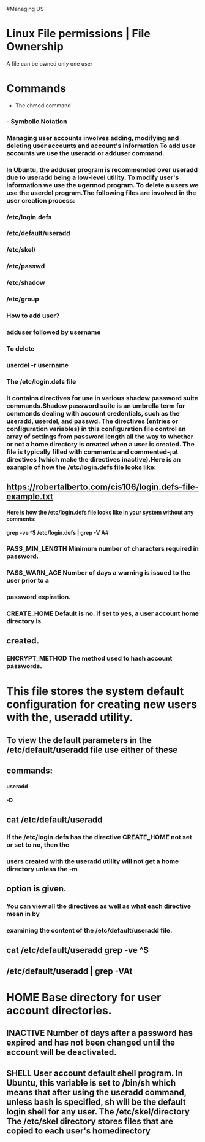 #Managing US

# Linux File permissions | File Ownership 
A file can be owned only one user 



# Commands 

- The chmod command 

### -  Symbolic Notation 
  ### Managing user accounts involves adding, modifying and deleting user accounts and account's information         To add user accounts we use the useradd or adduser command.
### In Ubuntu, the adduser program is recommended over useradd due to useradd being a low-level utility. To modify user's information we use the ugermod program. To delete a users we use the userdel program.The following files are involved in the user creation process: 

### /etc/login.defs
### /etc/default/useradd
### /etc/skel/
### /etc/passwd
### /etc/shadow
### /etc/group


### How to add user? 
### adduser followed by username 

### To delete 
### userdel -r username 


### The /etc/login.defs file
### It contains directives for use in various shadow password suite commands.Shadow password suite is an umbrella term for commands dealing with account credentials, such as the useradd, userdel, and passwd. The directives (entries or configuration variables) in this configuration file control an array of settings from password length all the way to whether or not a home directory is created when a user is created. The file is typically filled with comments and commented-¡ut directives (which make the directives inactive).Here is an example of how the /etc/login.defs file looks like:
## https://robertalberto.com/cis106/login.defs-file-example.txt
#### Here is how the /etc/login.defs file looks like in your system without any comments:
#### grep -ve ^$ /etc/login.defs | grep -V A#

### PASS_MIN_LENGTH Minimum number of characters required in password.
### PASS_WARN_AGE Number of days a warning is issued to the user prior to a
### password expiration.
### CREATE_HOME Default is no. If set to yes, a user account home directory is
## created.
### ENCRYPT_METHOD The method used to hash account passwords.

# This file stores the system default configuration for creating new users with the, useradd utility.
## To view the default parameters in the /etc/default/useradd file use either of these
## commands:
#### useradd
#### -D
## cat /etc/default/useradd
### If the /etc/login.defs has the directive CREATE_HOME not set or set to no, then the
### users created with the useradd utility will not get a home directory unless the -m
## option is given.
### You can view all the directives as well as what each directive mean in by
### examining the content of the /etc/default/useradd file.
## cat /etc/default/useradd       grep -ve ^$
##  /etc/default/useradd | grep -VAt

# HOME Base directory for user account directories.
## INACTIVE Number of days after a password has expired and has not been changed until the account will be deactivated.
## SHELL User account default shell program. In Ubuntu, this variable is set to /bin/sh which means that after using the useradd command, unless bash is specified, sh will be the default login shell for any user. The /etc/skel/directory The /etc/skel directory stores files that are copied to each user's homedirectory
